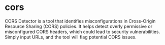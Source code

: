 # cors
CORS Detector is a tool that identifies misconfigurations in Cross-Origin Resource Sharing (CORS) policies. It helps detect overly permissive or misconfigured CORS headers, which could lead to security vulnerabilities. Simply input URLs, and the tool will flag potential CORS issues.
